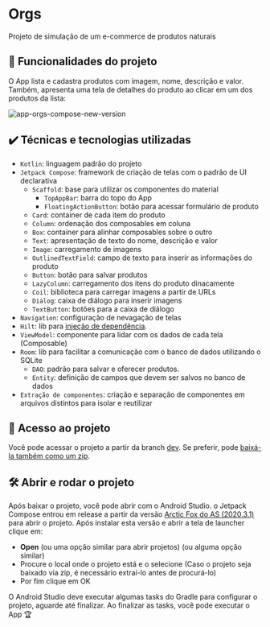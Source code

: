 # Orgs

Projeto de simulação de um e-commerce de produtos naturais

## 🔨 Funcionalidades do projeto

O App lista e cadastra produtos com imagem, nome, descrição e valor. Também, apresenta uma tela de detalhes do produto ao clicar em um dos produtos da lista:

![app-orgs-compose-new-version](https://user-images.githubusercontent.com/8989346/127361598-f259f620-8d6f-44f7-85f5-c619d63a47dc.gif)

## ✔️ Técnicas e tecnologias utilizadas

- `Kotlin`: linguagem padrão do projeto
- `Jetpack Compose`: framework de criação de telas com o padrão de UI declarativa
  - `Scaffold`: base para utilizar os componentes do material
    - `TopAppBar`: barra do topo do App
    - `FloatingActionButton`: botão para acessar formulário de produto
  - `Card`: container de cada item do produto
  - `Column`: ordenação dos composables em coluna
  - `Box`: container para alinhar composables sobre o outro
  - `Text`: apresentação de texto do nome, descrição e valor
  - `Image`: carregamento de imagens
  - `OutlinedTextField`: campo de texto para inserir as informações do produto
  - `Button`: botão para salvar produtos
  - `LazyColumn`: carregamento dos itens do produto dinacamente
  - `Coil`: biblioteca para carregar imagens a partir de URLs
  - `Dialog`: caixa de diálogo para inserir imagens
  - `TextButton`: botões para a caixa de diálogo
- `Navigation`: configuração de nevagação de telas
- `Hilt`: lib para [injeção de dependência](https://www.alura.com.br/artigos/injecao-de-dependencia-do-android-com-o-hilt).
- `ViewModel`: componente para lidar com os dados de cada tela (Composable)
- `Room`: lib para facilitar a comunicação com o banco de dados utilizando o SQLite
  - `DAO`: padrão para salvar e oferecer produtos.
  - `Entity`: definição de campos que devem ser salvos no banco de dados
- `Extração de componentes`: criação e separação de componentes em arquivos distintos para isolar e reutilizar

## 📁 Acesso ao projeto

Você pode acessar o projeto a partir da branch [dev](https://github.com/alexfelipe/orgs-jetpack-compose/tree/dev). Se preferir, pode [baixá-la também como um zip](https://github.com/alexfelipe/orgs-jetpack-compose/archive/refs/heads/dev.zip).

 ## 🛠️ Abrir e rodar o projeto

Após baixar o projeto, você pode abrir com o Android Studio. o Jetpack Compose entrou em release a partir da versão [Arctic Fox do AS (2020.3.1)](https://developer.android.com/studio) para abrir o projeto. Após instalar esta versão e abrir a tela de launcher clique em:

- **Open** (ou uma opção similar para abrir projetos) (ou alguma opção similar)
- Procure o local onde o projeto está e o selecione (Caso o projeto seja baixado via zip, é necessário extraí-lo antes de procurá-lo)
- Por fim clique em OK

O Android Studio deve executar algumas tasks do Gradle para configurar o projeto, aguarde até finalizar. Ao finalizar as tasks, você pode executar o App 🏆
